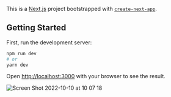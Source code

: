 This is a [Next.js](https://nextjs.org/) project bootstrapped with [`create-next-app`](https://github.com/vercel/next.js/tree/canary/packages/create-next-app).

## Getting Started

First, run the development server:

```bash
npm run dev
# or
yarn dev
```

Open [http://localhost:3000](http://localhost:3000) with your browser to see the result.


![Screen Shot 2022-10-10 at 10 07 18](https://user-images.githubusercontent.com/97404599/194929122-91d17644-db40-4a23-b40f-77f5052b6fc2.png)
